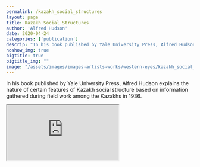 ```yaml
---
permalink: /kazakh_social_structures
layout: page
title: Kazakh Social Structures
author: 'Alfred Hudson'
date: 2020-04-24
categories: ['publication']
descrip: "In his book published by Yale University Press, Alfred Hudson explains the nature of certain features of Kazakh social structure based on information gathered during field work among the Kazakhs in 1938."
noshow_img: true
bigtitle: true
bigtitle_img: ""
image: "/assets/images/images-artists-works/western-eyes/kazakh_social_structures_alfred_hudson.png"
---
```


In his book published by Yale University Press, Alfred Hudson explains the nature of certain features of Kazakh social structure based on information gathered during field work among the Kazakhs in 1936.

<div class="embed-responsive embed-responsive-1by1">
  <iframe class="embed-responsive-item" src="https://abaicenter.nyc3.cdn.digitaloceanspaces.com/pubs/kazakh_social_structures.pdf"></iframe>
</div>


